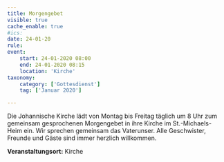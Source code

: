 ```yaml
---
title: Morgengebet
visible: true
cache_enable: true
#ics: 
date: 24-01-20
rule: 
event:
	start: 24-01-2020 08:00
	end: 24-01-2020 08:15
	location: 'Kirche'
taxonomy:
	category: ['Gottesdienst']
	tag: ['Januar 2020']

---
```

Die Johannische Kirche lädt von Montag bis Freitag täglich um 8 Uhr zum gemeinsam gesprochenen Morgengebet in ihre Kirche im St.-Michaels-Heim ein. Wir sprechen gemeinsam das Vaterunser. Alle Geschwister, Freunde und Gäste sind immer herzlich willkommen.



**Veranstaltungsort:** Kirche

